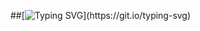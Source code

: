 ##[![Typing SVG](https://readme-typing-svg.herokuapp.com?color=%2336BCF7&lines=Hello+there!👋;Nice+to+meet+you+;Welcome+to+my+Github+Profile!)](https://git.io/typing-svg)

<!--
**burakpolater/burakpolater** is a ✨ _special_ ✨ repository because its `README.md` (this file) appears on your GitHub profile.

Here are some ideas to get you started:



- 🔭 I’m currently working on ...
- 🌱 I’m currently learning ...
- 👯 I’m looking to collaborate on ...
- 🤔 I’m looking for help with ...
- 💬 Ask me about ...
- 📫 How to reach me: ...
- 😄 Pronouns: ...
- ⚡ Fun fact: ...
-->
